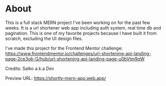 # About

This is a full stack MERN project I've been working on for the past few weeks. It is a url shortener web app including auth system, real time db and pagination. This is one of my favorite projects because I have built it from scratch, excluding the UI design files.

I've made this project for the Frontend Mentor challenge: https://www.frontendmentor.io/challenges/url-shortening-api-landing-page-2ce3ob-G/hub/url-shortening-api-landing-page-u0bVtm9qW

Credits: Salko a.k.a Dev

Preview URL: https://shortly-mern-app.web.app/
